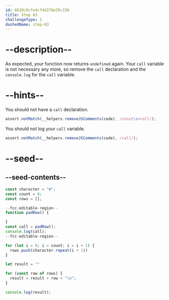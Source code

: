 ```yaml
---
id: 6610c8cfe4cf4d278e35c156
title: Step 63
challengeType: 1
dashedName: step-63
---
```


# --description--

As expected, your function now returns `undefined` again. Your `call` variable is not necessary any more, so remove the `call` declaration and the `console.log` for the `call` variable.

# --hints--

You should not have a `call` declaration.

```js
assert.notMatch(__helpers.removeJSComments(code), /const\s+call/);
```

You should not log your `call` variable.

```js
assert.notMatch(__helpers.removeJSComments(code), /call/);
```

# --seed--

## --seed-contents--

```js
const character = "#";
const count = 8;
const rows = [];

--fcc-editable-region--
function padRow() {

}
const call = padRow();
console.log(call);
--fcc-editable-region--

for (let i = 0; i < count; i = i + 1) {
  rows.push(character.repeat(i + 1))
}

let result = ""

for (const row of rows) {
  result = result + row + "\n";
}

console.log(result);
```
